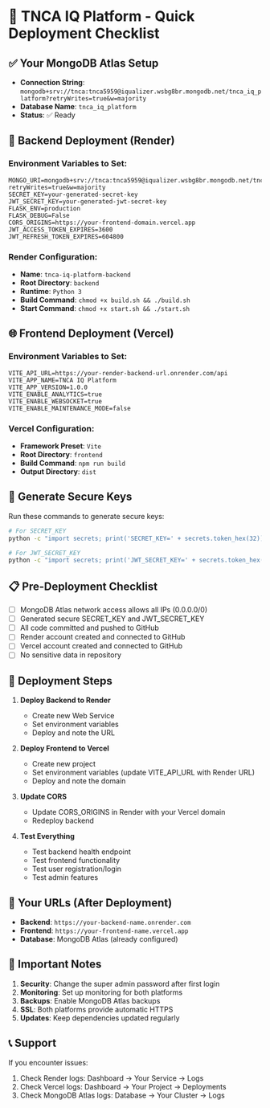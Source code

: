 # 🚀 TNCA IQ Platform - Quick Deployment Checklist

## ✅ Your MongoDB Atlas Setup
- **Connection String**: `mongodb+srv://tnca:tnca5959@iqualizer.wsbg8br.mongodb.net/tnca_iq_platform?retryWrites=true&w=majority`
- **Database Name**: `tnca_iq_platform`
- **Status**: ✅ Ready

## 🔧 Backend Deployment (Render)

### Environment Variables to Set:
```env
MONGO_URI=mongodb+srv://tnca:tnca5959@iqualizer.wsbg8br.mongodb.net/tnca_iq_platform?retryWrites=true&w=majority
SECRET_KEY=your-generated-secret-key
JWT_SECRET_KEY=your-generated-jwt-secret-key
FLASK_ENV=production
FLASK_DEBUG=False
CORS_ORIGINS=https://your-frontend-domain.vercel.app
JWT_ACCESS_TOKEN_EXPIRES=3600
JWT_REFRESH_TOKEN_EXPIRES=604800
```

### Render Configuration:
- **Name**: `tnca-iq-platform-backend`
- **Root Directory**: `backend`
- **Runtime**: `Python 3`
- **Build Command**: `chmod +x build.sh && ./build.sh`
- **Start Command**: `chmod +x start.sh && ./start.sh`

## 🌐 Frontend Deployment (Vercel)

### Environment Variables to Set:
```env
VITE_API_URL=https://your-render-backend-url.onrender.com/api
VITE_APP_NAME=TNCA IQ Platform
VITE_APP_VERSION=1.0.0
VITE_ENABLE_ANALYTICS=true
VITE_ENABLE_WEBSOCKET=true
VITE_ENABLE_MAINTENANCE_MODE=false
```

### Vercel Configuration:
- **Framework Preset**: `Vite`
- **Root Directory**: `frontend`
- **Build Command**: `npm run build`
- **Output Directory**: `dist`

## 🔑 Generate Secure Keys

Run these commands to generate secure keys:

```bash
# For SECRET_KEY
python -c "import secrets; print('SECRET_KEY=' + secrets.token_hex(32))"

# For JWT_SECRET_KEY
python -c "import secrets; print('JWT_SECRET_KEY=' + secrets.token_hex(32))"
```

## 📋 Pre-Deployment Checklist

- [ ] MongoDB Atlas network access allows all IPs (0.0.0.0/0)
- [ ] Generated secure SECRET_KEY and JWT_SECRET_KEY
- [ ] All code committed and pushed to GitHub
- [ ] Render account created and connected to GitHub
- [ ] Vercel account created and connected to GitHub
- [ ] No sensitive data in repository

## 🚀 Deployment Steps

1. **Deploy Backend to Render**
   - Create new Web Service
   - Set environment variables
   - Deploy and note the URL

2. **Deploy Frontend to Vercel**
   - Create new project
   - Set environment variables (update VITE_API_URL with Render URL)
   - Deploy and note the domain

3. **Update CORS**
   - Update CORS_ORIGINS in Render with your Vercel domain
   - Redeploy backend

4. **Test Everything**
   - Test backend health endpoint
   - Test frontend functionality
   - Test user registration/login
   - Test admin features

## 🔗 Your URLs (After Deployment)

- **Backend**: `https://your-backend-name.onrender.com`
- **Frontend**: `https://your-frontend-name.vercel.app`
- **Database**: MongoDB Atlas (already configured)

## 🚨 Important Notes

1. **Security**: Change the super admin password after first login
2. **Monitoring**: Set up monitoring for both platforms
3. **Backups**: Enable MongoDB Atlas backups
4. **SSL**: Both platforms provide automatic HTTPS
5. **Updates**: Keep dependencies updated regularly

## 📞 Support

If you encounter issues:
1. Check Render logs: Dashboard → Your Service → Logs
2. Check Vercel logs: Dashboard → Your Project → Deployments
3. Check MongoDB Atlas logs: Database → Your Cluster → Logs 